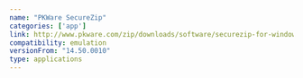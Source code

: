 ```yaml
---
name: "PKWare SecureZip"
categories: ['app']
link: http://www.pkware.com/zip/downloads/software/securezip-for-windows
compatibility: emulation
versionFrom: "14.50.0010"
type: applications
---
```


